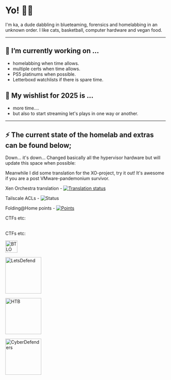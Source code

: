 # Yo! 🖖🏽

I'm ka, a dude dabbling in blueteaming, forensics and homelabbing in an unknown order. I like cats, basketball, computer hardware and vegan food.

---

## 🔨 I’m currently working on ...

* homelabbing when time allows.
* multiple certs when time allows.
* PS5 platinums when possible.
* Letterboxd watchlists if there is spare time.


## 🎄 My wishlist for 2025 is ...
* more time....
* but also to start streaming let's plays in one way or another.

---

## ⚡ The current state of the homelab and extras can be found below;

Down... it's down... Changed basically all the hypervisor hardware but will update this space when possible:

Meanwhile I did some translation for the XO-project, try it out! It's awesome if you are a post VMware-pandemonium survivor.

Xen Orchestra translation - <a href="https://translate.vates.tech/user/morna/">
<img src="http://translate.vates.tech/widget/xen-orchestra/xen-orchestra-6/sv/svg-badge.svg" alt="Translation status" />
</a>

Tailscale ACLs - <img src="https://github.com/kaywoz/tailscale/actions/workflows/tailscale.yml/badge.svg" alt="Status" />
</a>

Folding@Home points - <a href="https://folding.extremeoverclocking.com/user_summary.php?s=&u=378758">
<img src="https://folding-at-home-badge-backend.simplecode.gr/api/badge/Morna/" alt="Points" />
</a>


CTFs etc:<br><br>

CTFs etc:
<ul style="list-style-type: none; padding: 0;">
  <li style="margin-bottom: 1em;">
    <a href="https://blueteamlabs.online/public/user/morna">
      <img src="https://blueteamlabs.online/images/mainpic.png" alt="BTLO" style="width:1cm; height:auto; vertical-align:middle;" />
    </a>
  </li>
  <li style="margin-bottom: 1em;">
    <a href="https://app.letsdefend.io/user/morna">
      <img src="https://app.letsdefend.io/images/logo-ld.svg" alt="LetsDefend" style="width:3cm; height:auto; vertical-align:middle;" />
    </a>
  </li>
  <li style="margin-bottom: 1em;">
    <a href="https://app.hackthebox.com/profile/51166">
      <img src="https://account.hackthebox.com/images/logos/logo-htb.svg" alt="HTB" style="width:3cm; height:auto; vertical-align:middle;" />
    </a>
  </li>
  <li style="margin-bottom: 1em;">
    <a href="https://cyberdefenders.org/p/nart">
      <img src="https://cyberdefenders.org/static/assets/images/brand/logo/cyberdefenders_secondary_blue_logo_no_motto_2.svg" alt="CyberDefenders" style="width:3cm; height:auto; vertical-align:middle;" />
    </a>
  </li>
</ul>



<!--
**this page** is a ✨ _special_ ✨ repository because its `README.md` (this file) appears on your GitHub profile.

Here are some ideas to get you started:

- 🔭 I’m currently working on ...
- 🌱 I’m currently learning ...
- 👯 I’m looking to collaborate on ...
- 🤔 I’m looking for help with ...
- 💬 Ask me about ...
- 📫 How to reach me: ...
- 😄 Pronouns: ...
- ⚡ Fun fact: ...
-->
